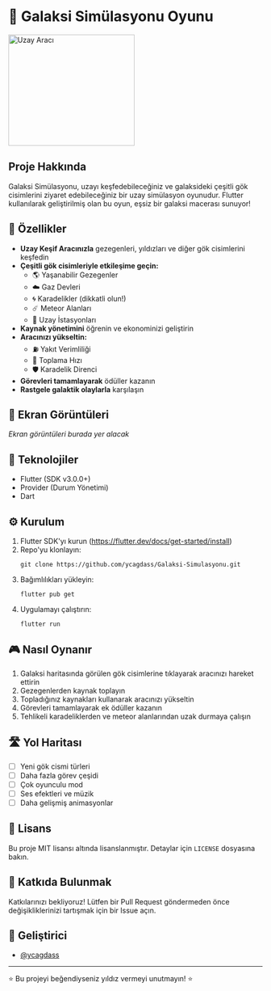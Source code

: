 # 🌌 Galaksi Simülasyonu Oyunu

<img src="assets/icon/app_icon.png" alt="Uzay Aracı" width="250" height="220">

## Proje Hakkında

Galaksi Simülasyonu, uzayı keşfedebileceğiniz ve galaksideki çeşitli gök cisimlerini ziyaret edebileceğiniz bir uzay simülasyon oyunudur. Flutter kullanılarak geliştirilmiş olan bu oyun, eşsiz bir galaksi macerası sunuyor!

## 🚀 Özellikler

- **Uzay Keşif Aracınızla** gezegenleri, yıldızları ve diğer gök cisimlerini keşfedin
- **Çeşitli gök cisimleriyle etkileşime geçin:**
  - 🌎 Yaşanabilir Gezegenler
  - ☁️ Gaz Devleri
  - 🌀 Karadelikler (dikkatli olun!)
  - ☄️ Meteor Alanları
  - 🏢 Uzay İstasyonları
- **Kaynak yönetimini** öğrenin ve ekonominizi geliştirin
- **Aracınızı yükseltin:**
  - ⛽ Yakıt Verimliliği
  - 🔄 Toplama Hızı
  - 🛡️ Karadelik Direnci
- **Görevleri tamamlayarak** ödüller kazanın
- **Rastgele galaktik olaylarla** karşılaşın

## 📱 Ekran Görüntüleri

*Ekran görüntüleri burada yer alacak*

## 🔧 Teknolojiler

- Flutter (SDK v3.0.0+)
- Provider (Durum Yönetimi)
- Dart

## ⚙️ Kurulum

1. Flutter SDK'yı kurun (https://flutter.dev/docs/get-started/install)
2. Repo'yu klonlayın:
   ```
   git clone https://github.com/ycagdass/Galaksi-Simulasyonu.git
   ```
3. Bağımlılıkları yükleyin:
   ```
   flutter pub get
   ```
4. Uygulamayı çalıştırın:
   ```
   flutter run
   ```

## 🎮 Nasıl Oynanır

1. Galaksi haritasında görülen gök cisimlerine tıklayarak aracınızı hareket ettirin
2. Gezegenlerden kaynak toplayın
3. Topladığınız kaynakları kullanarak aracınızı yükseltin
4. Görevleri tamamlayarak ek ödüller kazanın
5. Tehlikeli karadeliklerden ve meteor alanlarından uzak durmaya çalışın

## 🛣️ Yol Haritası

- [ ] Yeni gök cismi türleri
- [ ] Daha fazla görev çeşidi
- [ ] Çok oyunculu mod
- [ ] Ses efektleri ve müzik
- [ ] Daha gelişmiş animasyonlar

## 📄 Lisans

Bu proje MIT lisansı altında lisanslanmıştır. Detaylar için `LICENSE` dosyasına bakın.

## 🤝 Katkıda Bulunmak

Katkılarınızı bekliyoruz! Lütfen bir Pull Request göndermeden önce değişikliklerinizi tartışmak için bir Issue açın.

## 👤 Geliştirici

- [@ycagdass](https://github.com/ycagdass)

---

⭐️ Bu projeyi beğendiyseniz yıldız vermeyi unutmayın! ⭐️
